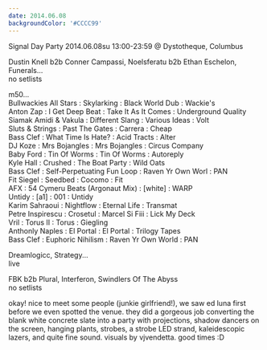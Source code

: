 ```yaml
---
date: 2014.06.08
backgroundColor: '#CCCC99'
---
```


Signal Day Party 2014.06.08su 13:00-23:59 @ Dystotheque, Columbus  

Dustin Knell b2b Conner Campassi, Noelsferatu b2b Ethan Eschelon, Funerals...  
no setlists  

m50...  
Bullwackies All Stars : Skylarking : Black World Dub : Wackie's  
Anton Zap : I Get Deep Beat : Take It As It Comes : Underground Quality  
Siamak Amidi & Vakula : Different Slang : Various Ideas : Volt  
Sluts & Strings : Past The Gates : Carrera : Cheap  
Bass Clef : What Time Is Hate? : Acid Tracts : Alter  
DJ Koze : Mrs Bojangles : Mrs Bojangles : Circus Company  
Baby Ford : Tin Of Worms : Tin Of Worms : Autoreply  
Kyle Hall : Crushed : The Boat Party : Wild Oats  
Bass Clef : Self-Perpetuating Fun Loop : Raven Yr Own Worl : PAN  
Fit Siegel : Seedbed : Cocomo : Fit  
AFX : 54 Cymeru Beats (Argonaut Mix) : \[white\] : WARP  
Untidy : \[a1\] : 001 : Untidy  
Karim Sahraoui : Nightflow : Eternal Life : Transmat  
Petre Inspirescu : Crosetul : Marcel Si Fiii : Lick My Deck  
Vril : Torus II : Torus : Giegling  
Anthonly Naples : El Portal : El Portal : Trilogy Tapes  
Bass Clef : Euphoric Nihilism : Raven Yr Own World : PAN  

Dreamlogicc, Strategy...  
live  

FBK b2b Plural, Interferon, Swindlers Of The Abyss  
no setlists  

okay! nice to meet some people (junkie girlfriend!), we saw ed luna first before we even spotted the venue. they did a gorgeous job converting the blank white concrete slate into a party with projections, shadow dancers on the screen, hanging plants, strobes, a strobe LED strand, kaleidescopic lazers, and quite fine sound. visuals by vjvendetta. good times :D